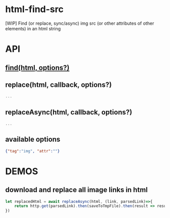 # html-find-src

[WIP] Find (or replace, sync/async) img src (or other attributes of other elements) in an html string

# API

## [find(html, options?)](./tests/find.js)

## replace(html, callback, options?)

```javascript
...
```

## replaceAsync(html, callback, options?)

```javascript
...
```

## available options

```json
{"tag":"img", "attr":""}
```

# DEMOS

## download and replace all image links in html
```javascript
let replacedHtml = await replaceAsync(html, (link, parsedLink)=>{
    return http.get(parsedLink).then(saveToTmpFile).then(result => result.localImagePath)
})
```
